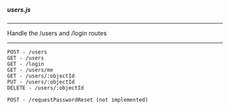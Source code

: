 ##### users.js

---

Handle the /users and /login routes

---

```
POST - /users
GET - /users
GET - /login
GET - /users/me
GET - /users/:objectId
PUT - /users/:objectId
DELETE - /users/:objectId

POST - /requestPasswordReset (not implemented)
```